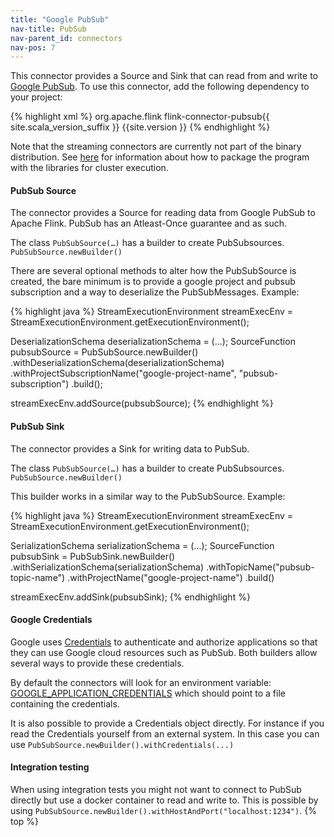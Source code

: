 ```yaml
---
title: "Google PubSub"
nav-title: PubSub
nav-parent_id: connectors
nav-pos: 7
---
```

<!--
Licensed to the Apache Software Foundation (ASF) under one
or more contributor license agreements.  See the NOTICE file
distributed with this work for additional information
regarding copyright ownership.  The ASF licenses this file
to you under the Apache License, Version 2.0 (the
"License"); you may not use this file except in compliance
with the License.  You may obtain a copy of the License at

  http://www.apache.org/licenses/LICENSE-2.0

Unless required by applicable law or agreed to in writing,
software distributed under the License is distributed on an
"AS IS" BASIS, WITHOUT WARRANTIES OR CONDITIONS OF ANY
KIND, either express or implied.  See the License for the
specific language governing permissions and limitations
under the License.
-->

This connector provides a Source and Sink that can read from and write to
[Google PubSub](https://cloud.google.com/pubsub). To use this connector, add the
following dependency to your project:

{% highlight xml %}
<dependency>
  <groupId>org.apache.flink</groupId>
  <artifactId>flink-connector-pubsub{{ site.scala_version_suffix }}</artifactId>
  <version>{{site.version }}</version>
</dependency>
{% endhighlight %}

Note that the streaming connectors are currently not part of the binary
distribution. See
[here]({{site.baseurl}}/dev/linking.html)
for information about how to package the program with the libraries for
cluster execution.

#### PubSub Source

The connector provides a Source for reading data from Google PubSub to Apache Flink. PubSub has an Atleast-Once guarantee and as such.

The class `PubSubSource(…)` has a builder to create PubSubsources. `PubSubSource.newBuilder()`

There are several optional methods to alter how the PubSubSource is created, the bare minimum is to provide a google project and pubsub subscription and a way to deserialize the PubSubMessages.
Example:

<div class="codetabs" markdown="1">
<div data-lang="java" markdown="1">
{% highlight java %}
StreamExecutionEnvironment streamExecEnv = StreamExecutionEnvironment.getExecutionEnvironment();

DeserializationSchema<SomeObject> deserializationSchema = (...);
SourceFunction<SomeObject> pubsubSource = PubSubSource.<SomeObject>newBuilder()
                                                      .withDeserializationSchema(deserializationSchema)
                                                      .withProjectSubscriptionName("google-project-name", "pubsub-subscription")
                                                      .build();

streamExecEnv.addSource(pubsubSource);
{% endhighlight %}
</div>
</div>

#### PubSub Sink

The connector provides a Sink for writing data to PubSub.

The class `PubSubSource(…)` has a builder to create PubSubsources. `PubSubSource.newBuilder()`

This builder works in a similar way to the PubSubSource.
Example:

<div class="codetabs" markdown="1">
<div data-lang="java" markdown="1">
{% highlight java %}
StreamExecutionEnvironment streamExecEnv = StreamExecutionEnvironment.getExecutionEnvironment();

SerializationSchema<SomeObject> serializationSchema = (...);
SourceFunction<SomeObject> pubsubSink = PubSubSink.<SomeObject>newBuilder()
                                                  .withSerializationSchema(serializationSchema)
                                                  .withTopicName("pubsub-topic-name")
                                                  .withProjectName("google-project-name")
                                                  .build()

streamExecEnv.addSink(pubsubSink);
{% endhighlight %}
</div>
</div>

#### Google Credentials

Google uses [Credentials](https://cloud.google.com/docs/authentication/production) to authenticate and authorize applications so that they can use Google cloud resources such as PubSub. Both builders allow several ways to provide these credentials.

By default the connectors will look for an environment variable: [GOOGLE_APPLICATION_CREDENTIALS](https://cloud.google.com/docs/authentication/production#obtaining_and_providing_service_account_credentials_manually) which should point to a file containing the credentials.

It is also possible to provide a Credentials object directly. For instance if you read the Credentials yourself from an external system. In this case you can use `PubSubSource.newBuilder().withCredentials(...)`

#### Integration testing

When using integration tests you might not want to connect to PubSub directly but use a docker container to read and write to. This is possible by using `PubSubSource.newBuilder().withHostAndPort("localhost:1234")`.
{% top %}
